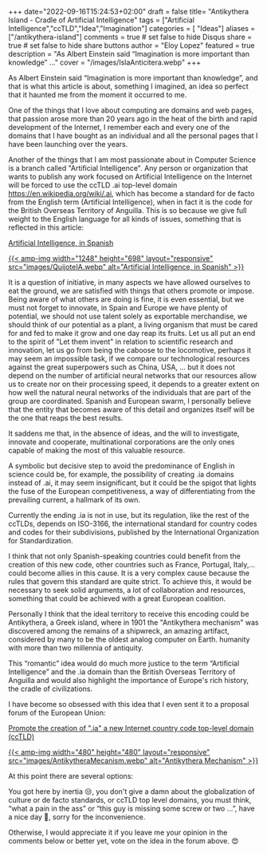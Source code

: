 +++
date="2022-09-16T15:24:53+02:00"
draft = false
title= "Antikythera Island - Cradle of Artificial Intelligence"
tags = ["Artificial Intelligence","ccTLD","Idea","Imagination"]
categories = [ "Ideas"]
aliases = ["/antikythera-island"]
comments = true # set false to hide Disqus
share = true # set false to hide share buttons
author = "Eloy Lopez"
featured = true
description = "As Albert Einstein said “Imagination is more important than knowledge” ..."
cover = "/images/IslaAnticitera.webp"
+++

As Albert Einstein said “Imagination is more important than knowledge”, and that is what this article is about, something I imagined, an idea so perfect that it haunted me from the moment it occurred to me.

One of the things that I love about computing are domains and web pages, that passion arose more than 20 years ago in the heat of the birth and rapid development of the Internet, I remember each and every one of the domains that I have bought as an individual and all the personal pages that I have been launching over the years.

Another of the things that I am most passionate about in Computer Science is a branch called "Artificial Intelligence". Any person or organization that wants to publish any work focused on Artificial Intelligence on the Internet will be forced to use the ccTLD .ai top-level domain https://en.wikipedia.org/wiki/.ai, which has become a standard for de facto from the English term (Artificial Intelligence), when in fact it is the code for the British Overseas Territory of Anguilla. This is so because we give full weight to the English language for all kinds of issues, something that is reflected in this article:

[Artificial Intelligence, in Spanish](https://www.abc.es/opinion/abci-inteligencia-artificial-espanol-201903272343_noticia.html)

[{{< amp-img width="1248" height="698" layout="responsive" src="images/QuijoteIA.webp" alt="Artificial Intelligence, in Spanish" >}}](https://www.abc.es/opinion/abci-inteligencia-artificial-espanol-201903272343_noticia.html)

It is a question of initiative, in many aspects we have allowed ourselves to eat the ground, we are satisfied with things that others promote or impose. Being aware of what others are doing is fine, it is even essential, but we must not forget to innovate, in Spain and Europe we have plenty of potential, we should not use talent solely as exportable merchandise, we should think of our potential as a plant, a living organism that must be cared for and fed to make it grow and one day reap its fruits. Let us all put an end to the spirit of "Let them invent" in relation to scientific research and innovation, let us go from being the caboose to the locomotive, perhaps it may seem an impossible task, if we compare our technological resources against the great superpowers such as China, USA, ... but it does not depend on the number of artificial neural networks that our resources allow us to create nor on their processing speed, it depends to a greater extent on how well the natural neural networks of the individuals that are part of the group are coordinated. Spanish and European swarm, I personally believe that the entity that becomes aware of this detail and organizes itself will be the one that reaps the best results.

It saddens me that, in the absence of ideas, and the will to investigate, innovate and cooperate, multinational corporations are the only ones capable of making the most of this valuable resource.

A symbolic but decisive step to avoid the predominance of English in science could be, for example, the possibility of creating .ia domains instead of .ai, it may seem insignificant, but it could be the spigot that lights the fuse of the European competitiveness, a way of differentiating from the prevailing current, a hallmark of its own.

Currently the ending .ia is not in use, but its regulation, like the rest of the ccTLDs, depends on ISO-3166, the international standard for country codes and codes for their subdivisions, published by the International Organization for Standardization.

I think that not only Spanish-speaking countries could benefit from the creation of this new code, other countries such as France, Portugal, Italy,... could become allies in this cause.
It is a very complex cause because the rules that govern this standard are quite strict. To achieve this, it would be necessary to seek solid arguments, a lot of collaboration and resources, something that could be achieved with a great European coalition.

Personally I think that the ideal territory to receive this encoding could be Antikythera, a Greek island, where in 1901 the "Antikythera mechanism" was discovered among the remains of a shipwreck, an amazing artifact, considered by many to be the oldest analog computer on Earth. humanity with more than two millennia of antiquity.

This “romantic” idea would do much more justice to the term “Artificial Intelligence” and the .ia domain than the British Overseas Territory of Anguilla and would also highlight the importance of Europe's rich history, the cradle of civilizations.

I have become so obsessed with this idea that I even sent it to a proposal forum of the European Union:

[Promote the creation of ".ia" a new Internet country code top-level domain (ccTLD)](https://futureu.europa.eu/processes/Digital/f/15/proposals/27592?locale=es)

[{{< amp-img width="480" height="480" layout="responsive" src="images/AntikytheraMecanism.webp" alt="Antikythera Mechanism" >}}](https://futureu.europa.eu/processes/Digital/f/15/proposals/27592?locale=es)

At this point there are several options:

You got here by inertia 😒, you don't give a damn about the globalization of culture or de facto standards, or ccTLD top level domains, you must think, “what a pain in the ass” or “this guy is missing some screw or two …”, have a nice day 🫡, sorry for the inconvenience.

Otherwise, I would appreciate it if you leave me your opinion in the comments below or better yet, vote on the idea in the forum above. 😍